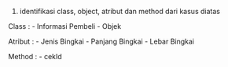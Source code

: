 1. identifikasi class, object, atribut dan method dari kasus diatas

Class 	: - Informasi Pembeli
	  - Objek

Atribut : - Jenis Bingkai 
	  - Panjang Bingkai
	  - Lebar Bingkai

Method 	: - cekId